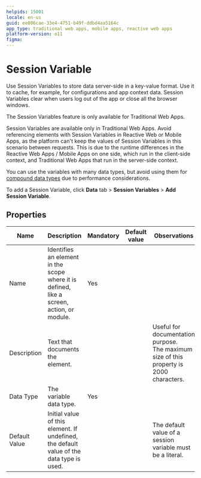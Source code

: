 ```yaml
---
helpids: 15001
locale: en-us
guid: ee806cae-33e4-4751-b49f-ddbd4aa5164c
app_type: traditional web apps, mobile apps, reactive web apps
platform-version: o11
figma:
---
```


# Session Variable


Use Session Variables to store data server-side in a key-value format. Use it to cache, for example, for configurations and app context data. Session Variables clear when users log out of the app or close all the browser windows.

<div class="info" markdown="1">

The Session Variables feature is only available for Traditional Web Apps.

</div>

Session Variables are available only in Traditional Web Apps. Avoid referencing elements with Session Variables in Reactive Web or Mobile Apps, as the platform can't keep the values of Session Variables in this scenario between requests. This is due to the runtime differences in the Reactive Web Apps / Mobile Apps on one side, which run in the client-side context, and Traditional Web Apps that run in the server-side context.

You can use the variables with many data types, but avoid using them for [compound data types](<../../data/data-types/available-data-types.md>) due to performance considerations.

To add a Session Variable, click **Data** tab > **Session Variables** > **Add Session Variable**.


## Properties

<table markdown="1">
<thead>
<tr>
<th>Name</th>
<th>Description</th>
<th>Mandatory</th>
<th>Default value</th>
<th>Observations</th>
</tr>
</thead>
<tbody>
<tr>
<td title="Name">Name</td>
<td>Identifies an element in the scope where it is defined, like a screen, action, or module.</td>
<td>Yes</td>
<td></td>
<td></td>
</tr>
<tr>
<td title="Description">Description</td>
<td>Text that documents the element.</td>
<td></td>
<td></td>
<td>Useful for documentation purpose.<br/>The maximum size of this property is 2000 characters.</td>
</tr>
<tr>
<td title="Data Type">Data Type</td>
<td>The variable data type.</td>
<td>Yes</td>
<td></td>
<td></td>
</tr>
<tr>
<td title="Default Value">Default Value</td>
<td>Initial value of this element. If undefined, the default value of the data type is used.</td>
<td></td>
<td></td>
<td>The default value of a session variable must be a literal.</td>
</tr>
</tbody>
</table>

